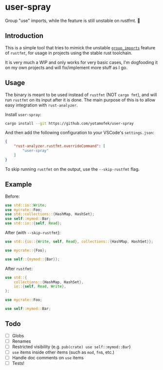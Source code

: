# user-spray
Group "use" imports, while the feature is still unstable on rustfmt. 🔫

## Introduction

This is a simple tool that tries to mimick the unstable [`group_imports`](https://rust-lang.github.io/rustfmt/?version=v1.6.0&search=#group_imports) feature of `rustfmt`, for usage in projects using the stable rust toolchain.

It is very much a WIP and only works for very basic cases, I'm dogfooding it on my own projects and will fix/implement more stuff as I go.

## Usage

The binary is meant to be used instead of `rustfmt` (NOT `cargo fmt`), and will run `rustfmt` on its input after it is done. The main purpose of this is to allow easy integration with `rust-analyzer`.

Install `user-spray`:
```sh
cargo install --git https://github.com/yotamofek/user-spray
```

And then add the following configuration to your VSCode's `settings.json`:
```json
{
    "rust-analyzer.rustfmt.overrideCommand": [
        "user-spray"
    ]
}
```

To skip running `rustfmt` on the output, use the `--skip-rustfmt` flag.

## Example

Before:
```rust
use std::io::Write;
use mycrate::Foo;
use std::collections::{HashMap, HashSet};
use self::mymod::Bar;
use std::io::{self, Read};
```

After (with `--skip-rustfmt`):
```rust
use std::{io::{Write, self, Read}, collections::{HashMap, HashSet}};

use mycrate::{Foo};

use self::{mymod::{Bar}};
```

After `rustfmt`:
```rust
use std::{
    collections::{HashMap, HashSet},
    io::{self, Read, Write},
};

use mycrate::Foo;

use self::mymod::Bar;
```

## Todo

- [ ] Globs
- [ ] Renames
- [ ] Restricted visibility (e.g. `pub(crate) use self::mymod::Bar`)
- [ ] `use` items inside other items (such as `mod`, `fn`s, etc.)
- [ ] Handle doc comments on `use` items
- [ ] Tests!

